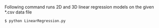 
Following command runs 2D and 3D linear regression models on the given *.csv data file
```
$ python LinearRegression.py
```
